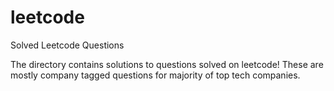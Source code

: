# leetcode
Solved Leetcode Questions

The directory contains solutions to questions solved on leetcode! These are mostly company tagged questions for majority of top tech companies.
